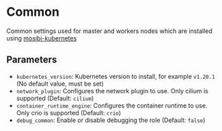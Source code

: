 # Common
Common settings used for master and workers nodes which are installed using [mosibi-kubernetes](https://github.com/Mosibi/mosibi-kubernetes)

## Parameters
* `kubernetes_version`: Kubernetes version to install, for example `v1.20.1` (No default value, must be set)
* `network_plugin`: Configures the network plugin to use. Only cilium is supported (Default: `cilium`)
* `container_runtime_engine`: Configures the container runtime to use. Only crio is supported (Default: `crio`)
* `debug_common`: Enable or disable debugging the role (Default: `false`)